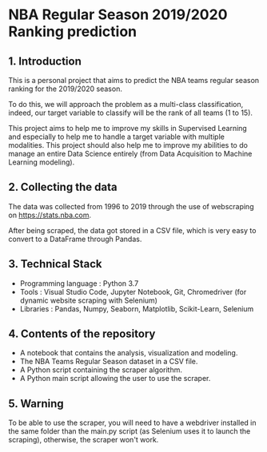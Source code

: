 # NBA Regular Season 2019/2020 Ranking prediction

## 1. Introduction

This is a personal project that aims to predict the NBA teams regular season ranking for the 2019/2020 season.

To do this, we will approach the problem as a multi-class classification, indeed, our target variable to classify will be the rank of all teams (1 to 15).

This project aims to help me to improve my skills in Supervised Learning and especially to help me to handle a target variable with multiple modalities. This project
should also help me to improve my abilities to do manage an entire Data Science entirely (from Data Acquisition to Machine Learning modeling).

## 2. Collecting the data

The data was collected from 1996 to 2019 through the use of webscraping on https://stats.nba.com.

After being scraped, the data got stored in a CSV file, which is very easy to convert to a DataFrame through Pandas.

## 3. Technical Stack

- Programming language : Python 3.7
- Tools : Visual Studio Code, Jupyter Notebook, Git, Chromedriver (for dynamic website scraping with Selenium)
- Libraries : Pandas, Numpy, Seaborn, Matplotlib, Scikit-Learn, Selenium

## 4. Contents of the repository

- A notebook that contains the analysis, visualization and modeling.
- The NBA Teams Regular Season dataset in a CSV file.
- A Python script containing the scraper algorithm.
- A Python main script allowing the user to use the scraper.

## 5. Warning

To be able to use the scraper, you will need to have a webdriver installed in the same folder than the main.py script (as Selenium uses it to launch the scraping), otherwise, the scraper won't work.
